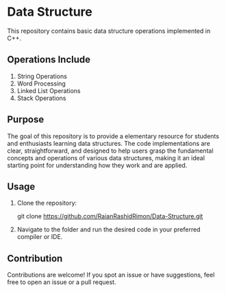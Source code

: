 # Data Structure
This repository contains basic data structure operations implemented in C++.

## Operations Include
1. String Operations
2. Word Processing
3. Linked List Operations
4. Stack Operations

## Purpose
The goal of this repository is to provide a elementary resource for students and enthusiasts learning data structures. The code implementations are clear, straightforward, and designed to help users grasp the fundamental concepts and operations of various data structures, making it an ideal starting point for understanding how they work and are applied.

## Usage
1. Clone the repository:
   
   git clone https://github.com/RaianRashidRimon/Data-Structure.git
3. Navigate to the folder and run the desired code in your preferred compiler or IDE.

## Contribution
Contributions are welcome! If you spot an issue or have suggestions, feel free to open an issue or a pull request.
